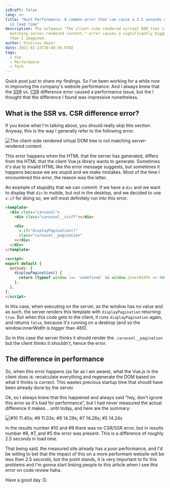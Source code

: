 ```yaml
---
isDraft: false
lang: en
title: "Nuxt Performance: A common error that can cause a 2.5 seconds difference
  in load time"
description: The infamous "The client-side rendered virtual DOM tree is not
  matching server-rendered content." error causes a significantly bigger impact
  than I imagined.
author: Vinícius Hoyer
date: 2021-02-23T20:40:39.978Z
tags:
  - Vue
  - Performance
  - Tech
---
```

Quick post just to share my findings. So I've been working for a while now in improving the company's website performance. And I always knew that the <abbr title="server-side render">SSR</abbr> vs. <abbr title="client-side render">CSR</abbr> difference error caused a performance issue, but the I thought that the difference I found was impressive nonetheless.

## What is the SSR vs. CSR difference error?

If you know what I'm talking about, you should really skip this section. Anyway, this is the way I generally refer to the following error.

![The client-side rendered virtual DOM tree is not matching server-rendered content.](/static/img/uploads/screenshot-from-2021-02-23-17-52-26.png)

This error happens when the HTML that the server has generated, differs from the HTML that the client Vue.js library wants to generate. Sometimes it's due to invalid HTML like the error message suggests, but sometimes it happens because we are stupid and we make mistakes. Most of the time I encountered this error, the reason was the latter.

An example of stupidity that we can commit: if we have a `div` and we want to display that `div` in mobile, but not in the desktop, and we decided to use `v-if` for doing so, we will most definitely run into this error.

```html
<template>
  <div class="carousel">
    <div class="carousel__stuff"></div>

    <div
      v-if="displayPagination()"
      class="carousel__pagination"
    ></div>
  </div>
</template>

<script>
export default {
  methods: {
    displayPagination() {
      return (typeof window !== 'undefined' && window.innerWidth <= 480)
    },
  },
};
</script>
```

In this case, when executing on the server, as the window has no value and as such, the server renders this template with `displayPagination` returning `true`. But when this code gets to the client, it runs `displayPagination` again, and returns `false`, because it's running on a desktop (and so the window.innerWidth is bigger than 480).

So in this case the server thinks it should render the `.carousel__pagination` but the client thinks it shouldn't, hence the error.

## The difference in performance

So, when this error happens (as far as I am aware), what the Vue.js in the client does is: recalculate everything and regenerate the DOM based on what it thinks is correct. This wastes precious startup time that should have been already done by the server.

Ok, so I always knew that this happened and always said "hey, don't ignore this error as it's bad for performance", but I had never measured the actual difference it makes... until today, and here are the summary:

![#10 11.40s; #9 11.03s; #8 14.29s; #7 14.26s; #5 14.24s](/static/img/uploads/performance.png)

In the results number #10 and #9 there was no CSR/SSR error, but in results number #8, #7, and #5 the error was present. This is a difference of roughly 2.5 seconds in load time.

That being said, the measured site already has a poor performance, and I'd be willing to bet that the impact of this on a more performant website will be less then 2.5 seconds, but the point stands, it is very important to fix this problems and I'm gonna start linking people to this article when I see this error on code review haha.

Have a good day :D.
